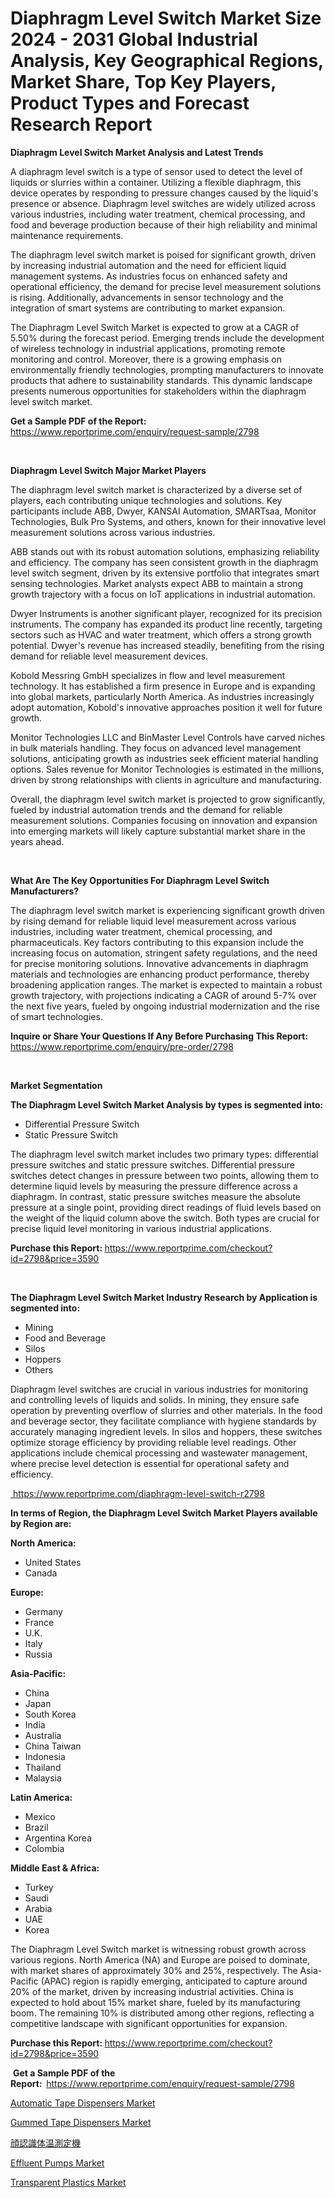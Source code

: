 <p><h1>Diaphragm Level Switch Market Size 2024 - 2031 Global Industrial Analysis, Key Geographical Regions, Market Share, Top Key Players, Product Types and Forecast Research Report</h1></p><p><strong>Diaphragm Level Switch Market Analysis and Latest Trends</strong></p>
<p><p>A diaphragm level switch is a type of sensor used to detect the level of liquids or slurries within a container. Utilizing a flexible diaphragm, this device operates by responding to pressure changes caused by the liquid's presence or absence. Diaphragm level switches are widely utilized across various industries, including water treatment, chemical processing, and food and beverage production because of their high reliability and minimal maintenance requirements.</p><p>The diaphragm level switch market is poised for significant growth, driven by increasing industrial automation and the need for efficient liquid management systems. As industries focus on enhanced safety and operational efficiency, the demand for precise level measurement solutions is rising. Additionally, advancements in sensor technology and the integration of smart systems are contributing to market expansion.</p><p>The Diaphragm Level Switch Market is expected to grow at a CAGR of 5.50% during the forecast period. Emerging trends include the development of wireless technology in industrial applications, promoting remote monitoring and control. Moreover, there is a growing emphasis on environmentally friendly technologies, prompting manufacturers to innovate products that adhere to sustainability standards. This dynamic landscape presents numerous opportunities for stakeholders within the diaphragm level switch market.</p></p>
<p><strong>Get a Sample PDF of the Report:&nbsp;</strong> <a href="https://www.reportprime.com/enquiry/request-sample/2798">https://www.reportprime.com/enquiry/request-sample/2798</a></p>
<p>&nbsp;</p>
<p><strong>Diaphragm Level Switch Major Market Players</strong></p>
<p><p>The diaphragm level switch market is characterized by a diverse set of players, each contributing unique technologies and solutions. Key participants include ABB, Dwyer, KANSAI Automation, SMARTsaa, Monitor Technologies, Bulk Pro Systems, and others, known for their innovative level measurement solutions across various industries.</p><p>ABB stands out with its robust automation solutions, emphasizing reliability and efficiency. The company has seen consistent growth in the diaphragm level switch segment, driven by its extensive portfolio that integrates smart sensing technologies. Market analysts expect ABB to maintain a strong growth trajectory with a focus on IoT applications in industrial automation.</p><p>Dwyer Instruments is another significant player, recognized for its precision instruments. The company has expanded its product line recently, targeting sectors such as HVAC and water treatment, which offers a strong growth potential. Dwyer's revenue has increased steadily, benefiting from the rising demand for reliable level measurement devices.</p><p>Kobold Messring GmbH specializes in flow and level measurement technology. It has established a firm presence in Europe and is expanding into global markets, particularly North America. As industries increasingly adopt automation, Kobold's innovative approaches position it well for future growth.</p><p>Monitor Technologies LLC and BinMaster Level Controls have carved niches in bulk materials handling. They focus on advanced level management solutions, anticipating growth as industries seek efficient material handling options. Sales revenue for Monitor Technologies is estimated in the millions, driven by strong relationships with clients in agriculture and manufacturing.</p><p>Overall, the diaphragm level switch market is projected to grow significantly, fueled by industrial automation trends and the demand for reliable measurement solutions. Companies focusing on innovation and expansion into emerging markets will likely capture substantial market share in the years ahead.</p></p>
<p>&nbsp;</p>
<p><strong>What Are The Key Opportunities For Diaphragm Level Switch Manufacturers?</strong></p>
<p><p>The diaphragm level switch market is experiencing significant growth driven by rising demand for reliable liquid level measurement across various industries, including water treatment, chemical processing, and pharmaceuticals. Key factors contributing to this expansion include the increasing focus on automation, stringent safety regulations, and the need for precise monitoring solutions. Innovative advancements in diaphragm materials and technologies are enhancing product performance, thereby broadening application ranges. The market is expected to maintain a robust growth trajectory, with projections indicating a CAGR of around 5-7% over the next five years, fueled by ongoing industrial modernization and the rise of smart technologies.</p></p>
<p><strong>Inquire or Share Your Questions If Any Before Purchasing This Report:</strong> <a href="https://www.reportprime.com/enquiry/pre-order/2798">https://www.reportprime.com/enquiry/pre-order/2798</a></p>
<p>&nbsp;</p>
<p><strong>Market Segmentation</strong></p>
<p><strong>The Diaphragm Level Switch Market Analysis by types is segmented into:</strong></p>
<p><ul><li>Differential Pressure Switch</li><li>Static Pressure Switch</li></ul></p>
<p><p>The diaphragm level switch market includes two primary types: differential pressure switches and static pressure switches. Differential pressure switches detect changes in pressure between two points, allowing them to determine liquid levels by measuring the pressure difference across a diaphragm. In contrast, static pressure switches measure the absolute pressure at a single point, providing direct readings of fluid levels based on the weight of the liquid column above the switch. Both types are crucial for precise liquid level monitoring in various industrial applications.</p></p>
<p><strong>Purchase this Report:&nbsp;</strong><a href="https://www.reportprime.com/checkout?id=2798&price=3590">https://www.reportprime.com/checkout?id=2798&price=3590</a></p>
<p>&nbsp;</p>
<p><strong>The Diaphragm Level Switch Market Industry Research by Application is segmented into:</strong></p>
<p><ul><li>Mining</li><li>Food and Beverage</li><li>Silos</li><li>Hoppers</li><li>Others</li></ul></p>
<p><p>Diaphragm level switches are crucial in various industries for monitoring and controlling levels of liquids and solids. In mining, they ensure safe operation by preventing overflow of slurries and other materials. In the food and beverage sector, they facilitate compliance with hygiene standards by accurately managing ingredient levels. In silos and hoppers, these switches optimize storage efficiency by providing reliable level readings. Other applications include chemical processing and wastewater management, where precise level detection is essential for operational safety and efficiency.</p></p>
<p><a href="https://www.reportprime.com/diaphragm-level-switch-r2798">&nbsp;https://www.reportprime.com/diaphragm-level-switch-r2798</a></p>
<p><strong>In terms of Region, the Diaphragm Level Switch Market Players available by Region are:</strong></p>
<p>
    <p> <strong> North America: </strong>
        <ul>
            <li>United States</li>
            <li>Canada</li>
        </ul>
        </p> 
    <p> <strong> Europe: </strong>
        <ul>
            <li>Germany</li>
            <li>France</li>
            <li>U.K.</li>
            <li>Italy</li>
            <li>Russia</li>
        </ul>
        </p> 
    <p> <strong> Asia-Pacific: </strong>
        <ul>
            <li>China</li>
            <li>Japan</li>
            <li>South Korea</li>
            <li>India</li>
            <li>Australia</li>
            <li>China Taiwan</li>
            <li>Indonesia</li>
            <li>Thailand</li>
            <li>Malaysia</li>
        </ul>
        </p> 
    <p> <strong> Latin America: </strong>
        <ul>
            <li>Mexico</li>
            <li>Brazil</li>
            <li>Argentina Korea</li>
            <li>Colombia</li>
        </ul>
        </p> 
    <p> <strong> Middle East & Africa: </strong>
        <ul>
            <li>Turkey</li>
            <li>Saudi</li>
            <li>Arabia</li>
            <li>UAE</li>
            <li>Korea</li>
        </ul>
    </p>
    </p>
<p><p>The Diaphragm Level Switch market is witnessing robust growth across various regions. North America (NA) and Europe are poised to dominate, with market shares of approximately 30% and 25%, respectively. The Asia-Pacific (APAC) region is rapidly emerging, anticipated to capture around 20% of the market, driven by increasing industrial activities. China is expected to hold about 15% market share, fueled by its manufacturing boom. The remaining 10% is distributed among other regions, reflecting a competitive landscape with significant opportunities for expansion.</p></p>
<p><strong>Purchase this Report: </strong><a href="https://www.reportprime.com/checkout?id=2798&price=3590">https://www.reportprime.com/checkout?id=2798&price=3590</a></p>
<p>&nbsp;<strong>Get a Sample PDF of the Report:&nbsp;&nbsp;</strong><a href="https://www.reportprime.com/enquiry/request-sample/2798">https://www.reportprime.com/enquiry/request-sample/2798</a></p>
<p><strong></strong></p>
<p><p><a href="https://medium.com/@caraleeh23/navigating-the-automatic-tape-dispensers-market-expert-analysis-and-market-forecast-for-period-868800fc0cdb">Automatic Tape Dispensers Market</a></p><p><a href="https://medium.com/@caraleeh23/the-gummed-tape-dispensers-market-prioritizes-cost-control-and-efficiency-enhancement-5dabb7ae7371">Gummed Tape Dispensers Market</a></p><p><a href="https://medium.com/@sashabeier2023/face-recognition-body-temperature-measuring-machine-market-%E3%81%AF-%E3%82%B3%E3%82%B9%E3%83%88%E7%AE%A1%E7%90%86%E3%81%A8%E5%8A%B9%E7%8E%87%E5%90%91%E4%B8%8A%E3%82%92%E5%84%AA%E5%85%88%E3%81%97%E3%81%BE%E3%81%99-1e8cf5a1395b">顔認識体温測定機</a></p><p><a href="https://www.linkedin.com/pulse/effluent-pumps-market-size-share-growth-analysis-type-usdje?trackingId=Qimps3GHTHKV%2FcHHHJAHaQ%3D%3D">Effluent Pumps Market</a></p><p><a href="https://issuu.com/reportprime-2/docs/transparent-plastics-market-size-20_56f74fa064ec5e">Transparent Plastics Market</a></p></p>